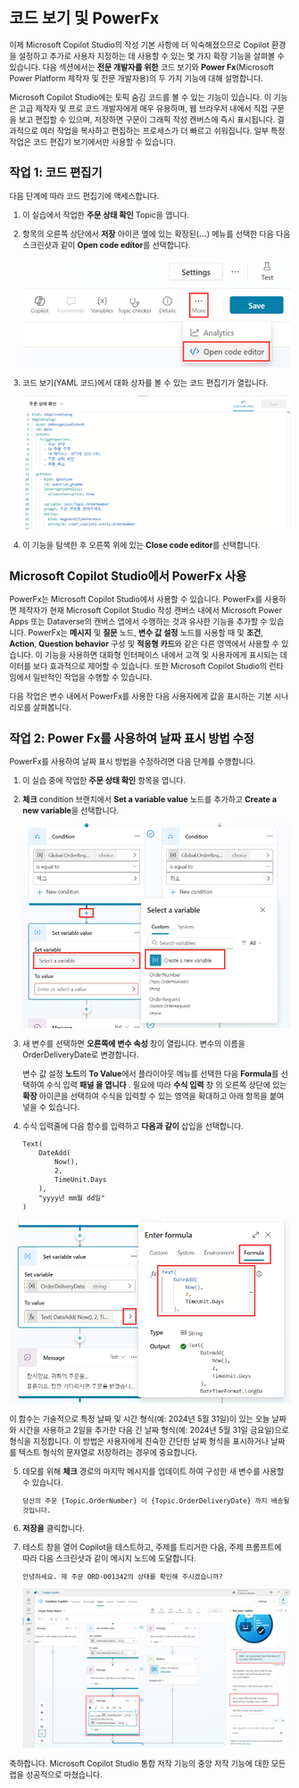 # 코드 보기 및 PowerFx

이제 Microsoft Copilot Studio의 작성 기본 사항에 더 익숙해졌으므로 Copilot 환경을 설정하고 추가로 사용자 지정하는 데 사용할 수 있는 몇 가지 확장 기능을 살펴볼 수 있습니다. 
다음 섹션에서는 **전문 개발자를 위한** 코드 보기와 **Power Fx**(Microsoft Power Platform 제작자 및 전문 개발자용)의 두 가지 기능에 대해 설명합니다.

Microsoft Copilot Studio에는 토픽 숨김 코드를 볼 수 있는 기능이 있습니다. 
이 기능은 고급 제작자 및 프로 코드 개발자에게 매우 유용하며, 웹 브라우저 내에서 직접 구문을 보고 편집할 수 있으며, 저장하면 구문이 그래픽 작성 캔버스에 즉시 표시됩니다. 
결과적으로 여러 작업을 복사하고 편집하는 프로세스가 더 빠르고 쉬워집니다. 
일부 특정 작업은 코드 편집기 보기에서만 사용할 수 있습니다.

## 작업 1: 코드 편집기

다음 단계에 따라 코드 편집기에 액세스합니다.

1.  이 실습에서 작업한 **주문 상태 확인** Topic을 엽니다.

2.  항목의 오른쪽 상단에서 **저장** 아이콘 옆에 있는 확장된(**\...**)
    메뉴를 선택한 다음 다음 스크린샷과 같이 **Open code editor**를  선택합니다.
    
    <img src="./images/image42.png">


3.  코드 보기(YAML 코드)에서 대화 상자를 볼 수 있는 코드 편집기가  열립니다.

    <img src="./images/image43.png">

4.  이 기능을 탐색한 후 오른쪽 위에 있는 **Close code editor**를  선택합니다.

## Microsoft Copilot Studio에서 PowerFx 사용

PowerFx는 Microsoft Copilot Studio에서 사용할 수 있습니다. PowerFx를 사용하면 제작자가 현재 Microsoft Copilot Studio 작성 캔버스 내에서
Microsoft Power Apps 또는 Dataverse의 캔버스 앱에서 수행하는 것과 유사한 기능을 추가할 수 있습니다. 
PowerFx는 **메시지** 및 **질문** 노드, **변수 값 설정** 노드를 사용할 때 및 **조건**, **Action**, **Question behavior** 구성 및 **적응형 카드**와 같은 다른 영역에서 사용할 수 있습니다. 
이 기능을 사용하면 대화형 인터페이스 내에서 고객 및 사용자에게 표시되는 데이터를 보다 효과적으로 제어할 수 있습니다. 
또한 Microsoft Copilot Studio의 런타임에서 일반적인 작업을 수행할 수 있습니다.

다음 작업은 변수 내에서 PowerFx를 사용한 다음 사용자에게 값을 표시하는 기본 시나리오를 살펴봅니다.

## 작업 2: Power Fx를 사용하여 날짜 표시 방법 수정

PowerFx를 사용하여 날짜 표시 방법을 수정하려면 다음 단계를 수행합니다.

1.  이 실습 중에 작업한 **주문 상태 확인** 항목을 엽니다.

2.  **체크** condition 브랜치에서 **Set a variable value** 노드를 추가하고 **Create a new variable**을 선택합니다.

    <img src="./images/image44.png">

3.  새 변수를 선택하면 **오른쪽에 변수 속성** 창이 열립니다. 변수의
    이름을 OrderDeliveryDate로 변경합니다.
    
    변수 값 설정 **노드**의 **To Value**에서 플라이아웃 메뉴를 선택한
    다음 **Formula**를 선택하여 수식 입력 **패널 을 엽니다** . 필요에
    따라 **수식 입력** 창 의 오른쪽 상단에 있는 **확장** 아이콘을
    선택하여 수식을 입력할 수 있는 영역을 확대하고 아래 항목을 붙여넣을
    수 있습니다.

4.  수식 입력줄에 다음 함수를 입력하고 **다음과 같이** 삽입을
    선택합니다.

    ```
    Text(
        DateAdd(
            Now(),
            2,
            TimeUnit.Days
        ),
        "yyyy년 mm월 dd일"
    )
    ```

<img src="./images/image45.png">


 이 함수는 기술적으로 특정 날짜 및 시간 형식(예: 2024년 5월 31일)이 있는 오늘 날짜와 시간을 사용하고 2일을 추가한 다음 긴 날짜
 형식(예: 2024년 5월 31일 금요일)으로 형식을 지정합니다. 이 방법은 사용자에게 친숙한 간단한 날짜 형식을 표시하거나 날짜를 텍스트 형식의 문자열로 저장하려는 경우에 중요합니다.

5.  데모를 위해 **체크** 경로의 마지막 메시지를 업데이트 하여 구성한 새 변수를 사용할 수 있습니다.

    ```
    당신의 주문 {Topic.OrderNumber} 이 {Topic.OrderDeliveryDate} 까지 배송될 것입니다.
    ```

6.  **저장을** 클릭합니다.

7.  테스트 창을 열어 Copilot을 테스트하고, 주제를 트리거한 다음, 주제 프롬프트에 따라 다음 스크린샷과 같이 메시지 노드에 도달합니다.

    ```
    안녕하세요. 제 주문 ORD-001342의 상태를 확인해 주시겠습니까?
    ```
  
    <img src="./images/image46.png">
    
 축하합니다. Microsoft Copilot Studio 통합 저작 기능의 중앙 저작 기능에 대한 모든 랩을 성공적으로 마쳤습니다.
